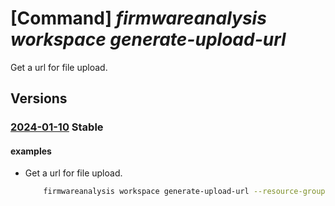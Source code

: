 # [Command] _firmwareanalysis workspace generate-upload-url_

Get a url for file upload.

## Versions

### [2024-01-10](/Resources/mgmt-plane/L3N1YnNjcmlwdGlvbnMve30vcmVzb3VyY2Vncm91cHMve30vcHJvdmlkZXJzL21pY3Jvc29mdC5pb3RmaXJtd2FyZWRlZmVuc2Uvd29ya3NwYWNlcy97fS9nZW5lcmF0ZXVwbG9hZHVybA==/2024-01-10.xml) **Stable**

<!-- mgmt-plane /subscriptions/{}/resourcegroups/{}/providers/microsoft.iotfirmwaredefense/workspaces/{}/generateuploadurl 2024-01-10 -->

#### examples

- Get a url for file upload.
    ```bash
        firmwareanalysis workspace generate-upload-url --resource-group {ResourceGroupName} --workspace-name {workspaceName} --firmware-id {firmwareId}
    ```
